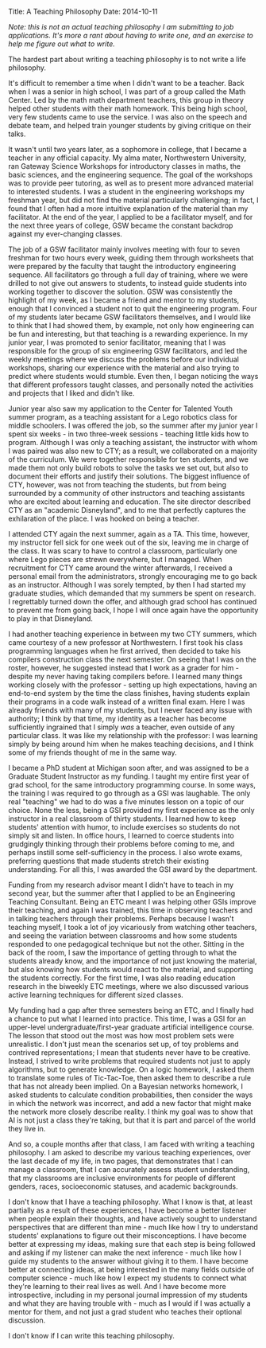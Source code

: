 Title: A Teaching Philosophy
Date: 2014-10-11

*Note: this is not an actual teaching philosophy I am submitting to job applications. It's more a rant about having to write one, and an exercise to help me figure out what to write.*

The hardest part about writing a teaching philosophy is to not write a life philosophy.

It's difficult to remember a time when I didn't want to be a teacher. Back when I was a senior in high school, I was part of a group called the Math Center. Led by the math math department teachers, this group in theory helped other students with their math homework. This being high school, very few students came to use the service. I was also on the speech and debate team, and helped train younger students by giving critique on their talks.

It wasn't until two years later, as a sophomore in college, that I became a teacher in any official capacity. My alma mater, Northwestern University, ran Gateway Science Workshops for introductory classes in maths, the basic sciences, and the engineering sequence. The goal of the workshops was to provide peer tutoring, as well as to present more advanced material to interested students. I was a student in the engineering workshops my freshman year, but did not find the material particularly challenging; in fact, I found that I often had a more intuitive explanation of the material than my facilitator. At the end of the year, I applied to be a facilitator myself, and for the next three years of college, GSW became the constant backdrop against my ever-changing classes.

The job of a GSW facilitator mainly involves meeting with four to seven freshman for two hours every week, guiding them through worksheets that were prepared by the faculty that taught the introductory engineering sequence. All facilitators go through a full day of training, where we were drilled to not give out answers to students, to instead guide students into working together to discover the solution. GSW was consistently the highlight of my week, as I became a friend and mentor to my students, enough that I convinced a student not to quit the engineering program. Four of my students later became GSW facilitators themselves, and I would like to think that I had showed them, by example, not only how engineering can be fun and interesting, but that teaching is a rewarding experience. In my junior year, I was promoted to senior facilitator, meaning that I was responsible for the group of six engineering GSW facilitators, and led the weekly meetings where we discuss the problems before our individual workshops, sharing our experience with the material and also trying to predict where students would stumble. Even then, I began noticing the ways that different professors taught classes, and personally noted the activities and projects that I liked and didn't like.

Junior year also saw my application to the Center for Talented Youth summer program, as a teaching assistant for a Lego robotics class for middle schoolers. I was offered the job, so the summer after my junior year I spent six weeks - in two three-week sessions - teaching little kids how to program. Although I was only a teaching assistant, the instructor with whom I was paired was also new to CTY; as a result, we collaborated on a majority of the curriculum. We were together responsible for ten students, and we made them not only build robots to solve the tasks we set out, but also to document their efforts and justify their solutions. The biggest influence of CTY, however, was not from teaching the students, but from being surrounded by a community of other instructors and teaching assistants who are excited about learning and education. The site director described CTY as an "academic Disneyland", and to me that perfectly captures the exhilaration of the place. I was hooked on being a teacher.

I attended CTY again the next summer, again as a TA. This time, however, my instructor fell sick for one week out of the six, leaving me in charge of the class. It was scary to have to control a classroom, particularly one where Lego pieces are strewn everywhere, but I managed. When recruitment for CTY came around the winter afterwards, I received a personal email from the administrators, strongly encouraging me to go back as an instructor. Although I was sorely tempted, by then I had started my graduate studies, which demanded that my summers be spent on research. I regrettably turned down the offer, and although grad school has continued to prevent me from going back, I hope I will once again have the opportunity to play in that Disneyland.

I had another teaching experience in between my two CTY summers, which came courtesy of a new professor at Northwestern. I first took his class programming languages when he first arrived, then decided to take his compilers construction class the next semester. On seeing that I was on the roster, however, he suggested instead that I work as a grader for him - despite my never having taking compilers before. I learned many things working closely with the professor - setting up high expectations, having an end-to-end system by the time the class finishes, having students explain their programs in a code walk instead of a written final exam. Here I was already friends with many of my students, but I never faced any issue with authority; I think by that time, my identity as a teacher has become sufficiently ingrained that I simply *was* a teacher, even outside of any particular class. It was like my relationship with the professor: I was learning simply by being around him when he makes teaching decisions, and I think some of my friends thought of me in the same way.

I became a PhD student at Michigan soon after, and was assigned to be a Graduate Student Instructor as my funding. I taught my entire first year of grad school, for the same introductory programming course. In some ways, the training I was required to go through as a GSI was laughable. The only real "teaching" we had to do was a five minutes lesson on a topic of our choice. None the less, being a GSI provided my first experience as the only instructor in a real classroom of thirty students. I learned how to keep students' attention with humor, to include exercises so students do not simply sit and listen. In office hours, I learned to coerce students into grudgingly thinking through their problems before coming to me, and perhaps instill some self-sufficiency in the process. I also wrote exams, preferring questions that made students stretch their existing understanding. For all this, I was awarded the GSI award by the department.

Funding from my research advisor meant I didn't have to teach in my second year, but the summer after that I applied to be an Engineering Teaching Consultant. Being an ETC meant I was helping other GSIs improve their teaching, and again I was trained, this time in observing teachers and in talking teachers through their problems. Perhaps because I wasn't teaching myself, I took a lot of joy vicariously from watching other teachers, and seeing the variation between classrooms and how some students responded to one pedagogical technique but not the other. Sitting in the back of the room, I saw the importance of getting through to what the students already know, and the importance of not just knowing the material, but also knowing how students would react to the material, and supporting the students correctly. For the first time, I was also reading education research in the biweekly ETC meetings, where we also discussed various active learning techniques for different sized classes.

My funding had a gap after three semesters being an ETC, and I finally had a chance to put what I learned into practice. This time, I was a GSI for an upper-level undergraduate/first-year graduate artificial intelligence course. The lesson that stood out the most was how most problem sets were unrealistic. I don't just mean the scenarios set up, of toy problems and contrived representations; I mean that students never have to be creative. Instead, I strived to write problems that required students not just to apply algorithms, but to generate knowledge. On a logic homework, I asked them to translate some rules of Tic-Tac-Toe, then asked them to describe a rule that has not already been implied. On a Bayesian networks homework, I asked students to calculate condition probabilities, then consider the ways in which the network was incorrect, and add a new factor that might make the network more closely describe reality. I think my goal was to show that AI is not just a class they're taking, but that it is part and parcel of the world they live in.

And so, a couple months after that class, I am faced with writing a teaching philosophy. I am asked to describe my various teaching experiences, over the last decade of my life, in two pages, that demonstrates that I can manage a classroom, that I can accurately assess student understanding, that my classrooms are inclusive environments for people of different genders, races, socioeconomic statuses, and academic backgrounds.

I don't know that I have a teaching philosophy. What I know is that, at least partially as a result of these experiences, I have become a better listener when people explain their thoughts, and have actively sought to understand perspectives that are different than mine - much like how I try to understand students' explanations to figure out their misconceptions. I have become better at expressing my ideas, making sure that each step is being followed and asking if my listener can make the next inference - much like how I guide my students to the answer without giving it to them. I have become better at connecting ideas, at being interested in the many fields outside of computer science - much like how I expect my students to connect what they're learning to their real lives as well. And I have become more introspective, including in my personal journal impression of my students and what they are having trouble with - much as I would if I was actually a mentor for them, and not just a grad student who teaches their optional discussion.

I don't know if I can write this teaching philosophy.
